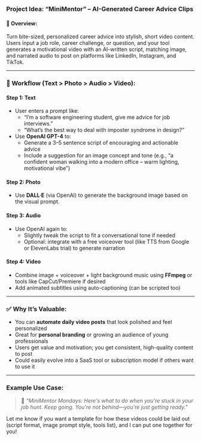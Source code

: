 ### **Project Idea: “MiniMentor” – AI-Generated Career Advice Clips**

#### 💼 **Overview:**
Turn bite-sized, personalized career advice into stylish, short video content. Users input a job role, career challenge, or question, and your tool generates a motivational video with an AI-written script, matching image, and narrated audio to post on platforms like LinkedIn, Instagram, and TikTok.

---

### **🧠 Workflow (Text > Photo > Audio > Video):**

#### **Step 1: Text**
- User enters a prompt like:
  - “I’m a software engineering student, give me advice for job interviews.”
  - “What’s the best way to deal with imposter syndrome in design?”
- Use **OpenAI GPT-4** to:
  - Generate a 3–5 sentence script of encouraging and actionable advice
  - Include a suggestion for an image concept and tone (e.g., “a confident woman walking into a modern office – warm lighting, motivational vibe”)

#### **Step 2: Photo**
- Use **DALL·E** (via OpenAI) to generate the background image based on the visual prompt.

#### **Step 3: Audio**
- Use OpenAI again to:
  - Slightly tweak the script to fit a conversational tone if needed
  - Optional: integrate with a free voiceover tool (like TTS from Google or ElevenLabs trial) to generate narration

#### **Step 4: Video**
- Combine image + voiceover + light background music using **FFmpeg** or tools like CapCut/Premiere if desired
- Add animated subtitles using auto-captioning (can be scripted too)

---

### ✅ **Why It’s Valuable:**
- You can **automate daily video posts** that look polished and feel personalized
- Great for **personal branding** or growing an audience of young professionals
- Users get value and motivation; you get consistent, high-quality content to post
- Could easily evolve into a SaaS tool or subscription model if others want to use it

---

### Example Use Case:
> 🎥 *"MiniMentor Mondays: Here's what to do when you're stuck in your job hunt. Keep going. You're not behind—you're just getting ready."*

Let me know if you want a template for how these videos could be laid out (script format, image prompt style, tools list), and I can put one together for you!